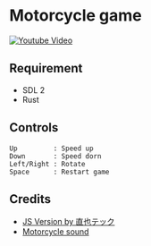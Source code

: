 # Motorcycle game

[![Youtube Video](https://img.youtube.com/vi/NCZXKenqU-Y/0.jpg)](https://youtu.be/NCZXKenqU-Y)

## Requirement

- SDL 2
- Rust

## Controls

```
Up         : Speed up
Down       : Speed dorn
Left/Right : Rotate
Space      : Restart game
```


## Credits

- [JS Version by 直也テック](https://www.youtube.com/watch?v=B1iabPM69vM)
- [Motorcycle sound](https://pixabay.com/ja/sound-effects/hayabusa1-77819/)
